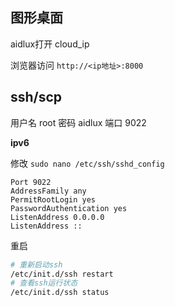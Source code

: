 ## 图形桌面

aidlux打开 cloud_ip

浏览器访问 `http://<ip地址>:8000`

## ssh/scp

用户名 root
密码 aidlux
端口 9022

**ipv6**

修改 `sudo nano /etc/ssh/sshd_config`

```
Port 9022
AddressFamily any
PermitRootLogin yes
PasswordAuthentication yes
ListenAddress 0.0.0.0
ListenAddress ::
```

重启

```bash
# 重新启动ssh
/etc/init.d/ssh restart
# 查看ssh运行状态
/etc/init.d/ssh status
```
